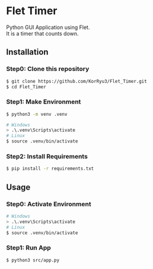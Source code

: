 # Flet Timer
Python GUI Application using Flet.  
It is a timer that counts down.

## Installation
### Step0: Clone this repository
```bash
$ git clone https://github.com/KorRyu3/Flet_Timer.git
$ cd Flet_Timer
```

### Step1: Make Environment
```bash
$ python3 -m venv .venv

# Windows
> .\.venv\Scripts\activate
# Linux
$ source .venv/bin/activate
```

### Step2: Install Requirements
```bash
$ pip install -r requirements.txt
```

## Usage
### Step0: Activate Environment
```bash
# Windows
> .\.venv\Scripts\activate
# Linux
$ source .venv/bin/activate
```

### Step1: Run App
```bash
$ python3 src/app.py
```
